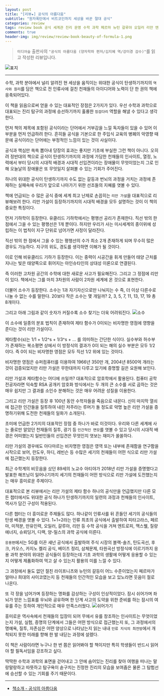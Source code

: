 ```yaml
---  
layout: post  
title: "[리뷰★] 공식의 아름다움"  
subtitle: "원자폭탄에서 비트코인까지 세상을 바꾼 절대 공식"  
categories: review  
tags: review book 공식 세계관 진리 문명 수학 과학 페르마 뉴턴 갈루아 오일러 리만 엔트로피 맥스웰 슈뢰딩거 디랙 양밀스 섀넌 블랙숄즈 카오스 켈리 베이즈 타원곡선 방정식  
comments: true  
header-img: img/review/review-book-beauty-of-formula-1.png
---  
```

  
> `미디어숲` 출판사의 `"공식의 아름다움 (양자학파 편저/김지혜 역/강미경 감수)"`를 읽고 작성한 리뷰입니다.  

![표지](https://theorydb.github.io/assets/img/review/review-book-beauty-of-formula-1.png)  

---

수학, 과학 분야에서 널리 알려진 현 세상을 움직이는 위대한 공식이 탄생하기까지의 `역사와 원리`를 담은 책으로 전 인류사에 걸친 천재들의 아이디어와 노력이 단 한 권의 책에 응축되어있다.

이 책을 읽음으로써 얻을 수 있는 대표적인 장점은 2가지가 있다. 우선 수학과 과학으로 대표되는 진리 탐구의 과정에 승선하기까지 훌륭한 `징검다리` 역할을 해낼 수 있다고 생각한다. 

먼저 책의 제목에 포함된 공식이라는 단어에서 거부감을 느낄 독자들이 있을 수 있어 이 부분을 먼저 언급하려 한다. 흔히들 공식을 기본으로 한 주입식 교육의 병폐의 악영향 때문에 공식이라는 단어에는 부정적인 느낌이 있는 것이 사실이다. 

공식과 핵심만 쏙쏙 뽑아내 당장의 효과는 좋지만 기초에 부실한 그런 책이 아니다. 오히려 정반대의 책으로 공식이 탄생하기까지의 과정에 가담한 천재들의 인사이트, 열정, 노력에서 부터 당시의 시대적 배경과 시대적 선입견이라는 장애물이 무엇이었는지 그로 인해 오늘날의 장애물은 또 무엇일지 살펴볼 수 있는 기회가 주어진다.

하나의 위대한 공식이 탄생하기까지 수도 없는 갈등과 번뇌의 과정을 거치는 과정에 존재하는 실패속에 우리가 앞으로 나아가기 위한 선조들의 지혜를 엿볼 수 있다. 

책에 언급되는 수 많은 공식 중에 세계 최고 난제로 손꼽히는 `리만 가설`을 대표적으로 리뷰해보려 한다. 리만 가설이 등장하기까지의 시대적 배경을 모두 설명하는 것이 이 책의 중요한 특징이다. 

먼저 기하학이 등장한다. 유클리드 기하학에서는 평행선 공리가 존재한다. 직선 밖의 한 점에서 그을 수 있는 평행선은 1개 뿐이다. 하지만 우리가 사는 미시세계의 종이위에 성립하는 이 법칙이 지구 단위로 넘어가면 사정이 달라진다. 

직선 밖의 한 점에서 그을 수 있는 평행선의 수가 최소 2개 존재하게 되며 무수히 많은 경우도 가능하다. 지구의 위도, 경도를 생각하면 이해가 될 것이다.

이로 인해 비유클리드 기하가 등장한다. 이는 중력이 시공간을 휘게 만들어 태양 근처를 지나는 빛은 태양쪽으로 휘어지는 아인슈타인의 상대성 이론으로 연결된다. 

즉 이러한 고차원 공간의 수학에 대한 새로운 사고가 필요해진다. 그리고 그 정점에 리만이 있다. 책에서는 그를 마치 3차원의 사람이 2차원 세계에 온 것으로 표현한다. 

더불어 소수가 등장한다. 소수는 1과 자기자신으로만 나눠지는 수 즉, 더 이상 다른수로 나눌 수 없는 수를 말한다. 20보다 작은 소수는 몇 개일까? 2, 3, 5, 7, 11, 13, 17, 19 총 8개이다.

그리고 아래 그림과 같이 숫자가 커질수록 소수 찾기는 더욱 어려워진다. 
![소수](https://theorydb.github.io/assets/img/review/review-book-beauty-of-formula-2.png)  

이 소수에 일종의 분포 법칙이 존재하여 제타 함수가 0이되는 비자명한 영점에 영향을 준다는 것이 리만 가설이다. 

제타함수(s)는 1/1 + 1/2^s + 1/3^s + ... 를 의미하는 간단한 식이다. 실수부와 허수부가 존재하는 복소평면 상에서 이 방정식의 결과가 0이 되는 해의 실수 부분은 모두 1/2이다. 즉 0이 되는 비자명한 영점은 모두 직선 1/2 위에 있는 것이다. 

비자명한 영점은 슈퍼컴퓨터를 이용하여 1966년 350만 개, 2004년 8500억 개라는 것이 검증되었지만 리만 가설은 무한대까지 다루고 있기에 증명할 길은 요원해 보인다. 

리만 가설과 제타함수는 어디에 쓰일까? 대표적으로 암호학에서 활용된다. 컴퓨터 공학 전공자라면 익숙할 RSA 공개키 암호화 방식에서는 두 개의 큰 소수를 서로 곱하는 것은 매우 쉽지만 그 결과를 소인수 분해하는 것은 매우 어려운 성질을 이용한다. 

그리고 리만 가설은 등장 후 100년 동안 수학자들을 죽음으로 내몬다. 신이 마지막 열쇠에 접근한 인간들을 질투하여 내린 저주라는 루머가 돌 정도로 악명 높은 리만 가설을 증명하기위해 도전한 천재들의 일화가 소개된다. 

초미에 언급한 2가지의 대표적인 장점 중 하나가 바로 이것이다. 우리와 다른 세계에 사는 줄로만 알았던 천재들의 질투, 광기 등 `인간적인 면모`를 엿볼 수 있고 당시의 시대적 배경은 어떠했는지 일반인들의 선입견은 무엇인지 엿보는 재미가 쏠쏠하다. 

리만 가설의 경우에도 아다마르는 비자명한 영점은 영역 또는 내부에 존재함을 연구함을 시작으로 보어, 란도우, 하디, 레빈슨 등 수많은 세기의 천재들이 어떤 식으로 리만 가설에 접근했는지 등장한다. 

최근 수학계의 비웃음을 샀던 89세의 노교수 아티야가 2018년 리만 가설을 증명했다고 발표한 해프닝이 일어나기까지 세기의 천재들이 어떤 방식으로 리만 가설에 도전했는지는 매우 흥미로운 주제이다. 

대표적으로 본 리뷰에서는 리만 가설의 제타 함수 하나의 공식만을 언급했지만 다른 모든 챕터에서도 위대한 공식 하나가 탄생하기까지의 일련의 과정과 천채들의 인사이트, 역사가 담긴 구성이 적용된다. 

다른 챕터는 더 흥미로운 주제들도 많다. 하나같이 인류사를 뒤 흔들던 세기의 공식들의 탄생 배경을 엿볼 수 있다. 1+1=2라는 인류 최초의 공식에서 출발하여 피타고라스, 페르마, 미적분, 만유인력, 오일러, 갈루아, 리만 등 수학 공식을 거쳐 엔트로피, 맥스웰, 질량 에너지, 슈뢰딩거, 디랙, 양-밀스의 과학 공식에 이른다. 

`응용편`에서는 5G를 이끈 섀넌 공식에서 출발하여 주식 시장의 블랙-솔즈, 탄도곡선, 후크, 카오스, 카지노 켈리 공식, 베이즈 정리, 삼체문제, 타원곡선 방정식에 이르기까지 응용 과학 분야의 위대한 공식들이 등장하는데 기초 과학의 생활에 어떻게 응용할 수 있는지 어떻게 제품화하여 먹고 살 수 있는지 활용의 미를 느낄 수 있다. 

그 과정에서 둘도 없던 절친 라이프니츠와 뉴턴의 갈등이 어느 수준이었는지 페르마가 얼마나 희대의 사이코였는지 등 천재들의 인간적인 모습을 보고 있노라면 웃음이 절로 나온다. 

또 각 장을 넘어가며 등장하는 명화를 감상하는 구성이 인상적이었다. 잠시 쉬어가며 좌뇌가 얻은 느낌표를 우뇌와 공유하며 한 단계 사고의 도약을 위한 준비를 하는 잠시의 여유를 주는 듯하여 개인적으로 매우 만족스러웠다. 
![쉬어가기](https://theorydb.github.io/assets/img/review/review-book-beauty-of-formula-3.png)  

흥미로운 역사속에서 천재들의 입장이 되어 무에서 유를 창조하는 인사이트는 무엇이었는지 가설, 실험, 증명의 단계에서 그들은 어떤 방식으로 접근했는지 또, 그 과정에서의 명예욕, 질투, 자존심은 어떤 양상으로 나타났는지 읽는 내내 `인류 지식의 최전방`에서 개척되지 못한 미래를 향해 한 발 내딛는 과정에 설렜다.

이 책은 사람이라면 누구나 한 번 쯤은 읽어봐야 할 책이지만 특히 학생들이 반드시 읽어야 할 필독서임을 강조하고 싶다.

딱딱한 수학과 과학의 표면을 걷어내고 그 안에 숨어있는 진리를 찾아 여행을 떠나는 말랑말랑하고 따뜻하고 탐구욕이 솓구치는 진정한 진리의 모습을 보여줌은 물론 그 탐험선에 승선할 수 있는 기회를 주기 때문이다. 

---

* [책소개 - 공식의 아름다움](http://www.yes24.com/Product/Goods/103948242?OzSrank=1)



